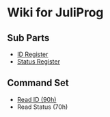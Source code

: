 
<h1> Wiki for JuliProg </h1>

<h2> Sub Parts </h2>
<ul>
  <li>
    <a href="https://github.com/JuliProg/ID-Register">ID Register </a>
  </li>
  <li>
    <a href="https://github.com/JuliProg/Status-Register">Status Register  </a>
  </li>
</ul>
<h2>Command Set</h2>
  <ul>
    <li>
      <a href="https://github.com/JuliProg/Read-ID-90h-">Read ID (90h)</a>
    </li>
    <li>
      Read Status (70h)
    </li>
  </ul>

